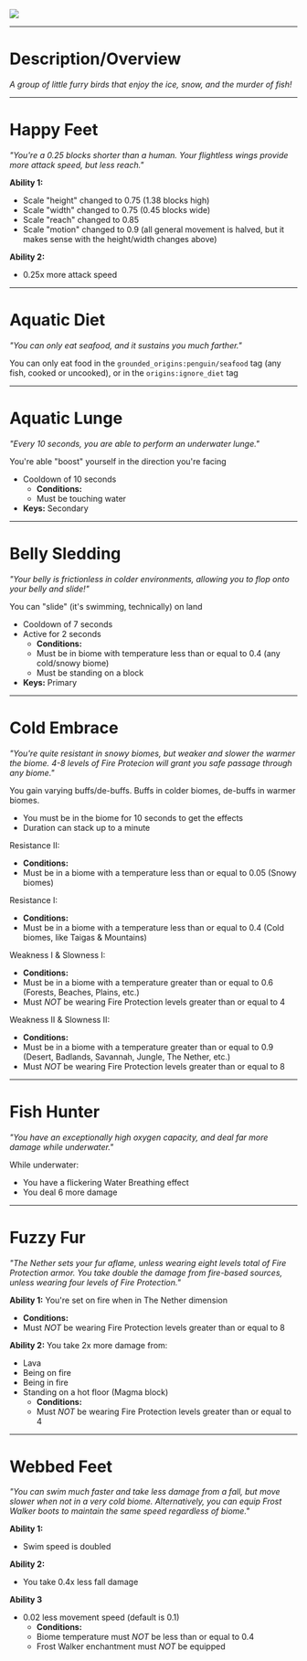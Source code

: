 ![](https://github.com/Mos-Origins/GroundedOrigins/blob/master/.github/assets/penguin_icon_large.png?raw=true)


***


# **Description/Overview**
_A group of little furry birds that enjoy the ice, snow, and the murder of fish!_


***


# **Happy Feet**
_"You're a 0.25 blocks shorter than a human. Your flightless wings provide more attack speed, but less reach."_

**Ability 1:**
- Scale "height" changed to 0.75 (1.38 blocks high)
- Scale "width" changed to 0.75 (0.45 blocks wide)
- Scale "reach" changed to 0.85
- Scale "motion" changed to 0.9 (all general movement is halved, but it makes sense with the height/width changes above)

**Ability 2:**
- 0.25x more attack speed


***


# **Aquatic Diet**
_"You can only eat seafood, and it sustains you much farther."_

You can only eat food in the `grounded_origins:penguin/seafood` tag (any fish, cooked or uncooked), or in the `origins:ignore_diet` tag


***


# **Aquatic Lunge**
_"Every 10 seconds, you are able to perform an underwater lunge."_

You're able "boost" yourself in the direction you're facing
- Cooldown of 10 seconds
  - **Conditions:**
  - Must be touching water
- **Keys:** Secondary


***


# **Belly Sledding**
_"Your belly is frictionless in colder environments, allowing you to flop onto your belly and slide!"_

You can "slide" (it's swimming, technically) on land
- Cooldown of 7 seconds
- Active for 2 seconds
  - **Conditions:**
  - Must be in biome with temperature less than or equal to 0.4 (any cold/snowy biome)
  - Must be standing on a block
- **Keys:** Primary


***


# **Cold Embrace**
_"You're quite resistant in snowy biomes, but weaker and slower the warmer the biome. 4-8 levels of Fire Protecion will grant you safe passage through any biome."_

You gain varying buffs/de-buffs. Buffs in colder biomes, de-buffs in warmer biomes.
- You must be in the biome for 10 seconds to get the effects
- Duration can stack up to a minute

Resistance II:
- **Conditions:**
- Must be in a biome with a temperature less than or equal to 0.05 (Snowy biomes)

Resistance I:
- **Conditions:**
- Must be in a biome with a temperature less than or equal to 0.4 (Cold biomes, like Taigas & Mountains)

Weakness I & Slowness I:
- **Conditions:**
- Must be in a biome with a temperature greater than or equal to 0.6 (Forests, Beaches, Plains, etc.)
- Must _NOT_ be wearing Fire Protection levels greater than or equal to 4

Weakness II & Slowness II:
- **Conditions:**
- Must be in a biome with a temperature greater than or equal to 0.9 (Desert, Badlands, Savannah, Jungle, The Nether, etc.)
- Must _NOT_ be wearing Fire Protection levels greater than or equal to 8


***


# **Fish Hunter**
_"You have an exceptionally high oxygen capacity, and deal far more damage while underwater."_

While underwater:
- You have a flickering Water Breathing effect
- You deal 6 more damage


***


# **Fuzzy Fur**
_"The Nether sets your fur aflame, unless wearing eight levels total of Fire Protection armor. You take double the damage from fire-based sources, unless wearing four levels of Fire Protection."_

**Ability 1:**
You're set on fire when in The Nether dimension
- **Conditions:**
- Must _NOT_ be wearing Fire Protection levels greater than or equal to 8

**Ability 2:**
You take 2x more damage from:
- Lava
- Being on fire
- Being in fire
- Standing on a hot floor (Magma block)
  - **Conditions:**
  - Must _NOT_ be wearing Fire Protection levels greater than or equal to 4


***


# **Webbed Feet**
_"You can swim much faster and take less damage from a fall, but move slower when not in a very cold biome. Alternatively, you can equip Frost Walker boots to maintain the same speed regardless of biome."_

**Ability 1:**
- Swim speed is doubled

**Ability 2:**
- You take 0.4x less fall damage

**Ability 3**
- 0.02 less movement speed (default is 0.1)
  - **Conditions:**
  - Biome temperature must _NOT_ be less than or equal to 0.4
  - Frost Walker enchantment must _NOT_ be equipped